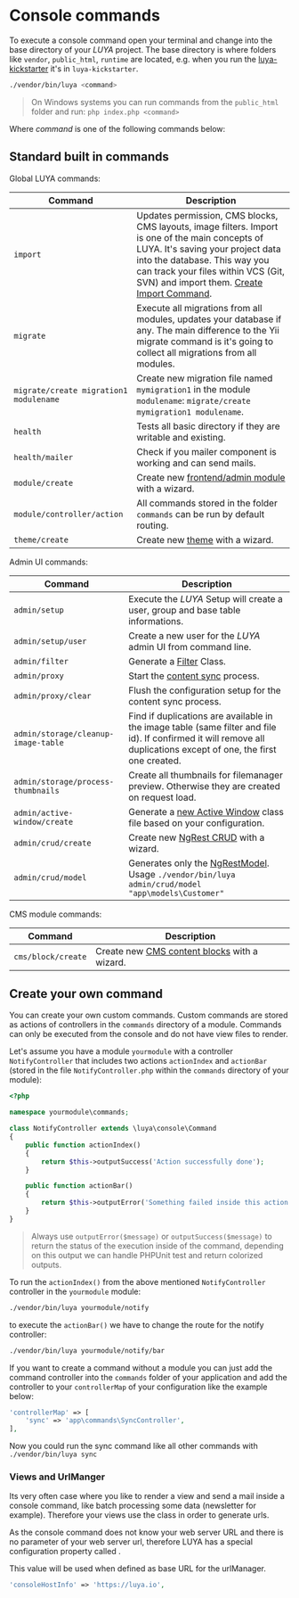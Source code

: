 # Console commands

To execute a console command open your terminal and change into the base directory of your *LUYA* project. 
The base directory is where folders like `vendor`, `public_html`, `runtime` are located, e.g. when you run the [luya-kickstarter](/guide/installation/) it's in `luya-kickstarter`.

```sh
./vendor/bin/luya <command>
```

> On Windows systems you can run commands from the `public_html` folder and run: `php index.php <command>`

Where *command* is one of the following commands below:

## Standard built in commands

Global LUYA commands:

|Command|Description
|--------|---------
|`import`|Updates permission, CMS blocks, CMS layouts, image filters. Import is one of the main concepts of LUYA. It's saving your project data into the database. This way you can track your files within VCS (Git, SVN) and import them. [Create Import Command](/guide/app/module).
|`migrate`|Execute all migrations from all modules, updates your database if any. The main difference to the Yii migrate command is it's going to collect all migrations from all modules.
|`migrate/create migration1 modulename`|Create new migration file named `mymigration1` in the module `modulename`: `migrate/create mymigration1 modulename`.
|`health`|Tests all basic directory if they are writable and existing.
|`health/mailer`|Check if you mailer component is working and can send mails.
|`module/create`|Create new [frontend/admin module](/guide/app/module) with a wizard.
|`module/controller/action`|All commands stored in the folder `commands` can be run by default routing.
|`theme/create`|Create new [theme](/guide/app/themes) with a wizard.

Admin UI commands:

|Command|Description
|---    |---
|`admin/setup`|Execute the *LUYA* Setup will create a user, group and base table informations.
|`admin/setup/user`|Create a new user for the *LUYA* admin UI from command line.
|`admin/filter`|Generate a [Filter](/guide/app/filters) Class.
|`admin/proxy`|Start the [content sync](/guide/concepts/depandsync) process.
|`admin/proxy/clear`|Flush the configuration setup for the content sync process.
|`admin/storage/cleanup-image-table`|Find if duplications are available in the image table (same filter and file id). If confirmed it will remove all duplications except of one, the first one created.
|`admin/storage/process-thumbnails`|Create all thumbnails for filemanager preview. Otherwise they are created on request load.
|`admin/active-window/create`|Generate a [new Active Window](/guide/ngrest/activewindow) class file based on your configuration.
|`admin/crud/create`|Create new [NgRest CRUD](/guide/ngrest/) with a wizard.
|`admin/crud/model`|Generates only the [NgRestModel](/guide/ngrest/model.html). Usage `./vendor/bin/luya admin/crud/model "app\models\Customer"` 

CMS module commands:

|Command|Description 
|---    |---
|`cms/block/create`|Create new [CMS content blocks](/guide/cms/blocks) with a wizard.


## Create your own command

You can create your own custom commands. Custom commands are stored as actions of controllers in the `commands` directory of a module. Commands can only be executed from the console and do not have view files to render.

Let's assume you have a module `yourmodule` with a controller `NotifyController` that includes two actions `actionIndex` and `actionBar` (stored in the file `NotifyController.php` within the `commands` directory of your module):


```php
<?php

namespace yourmodule\commands;

class NotifyController extends \luya\console\Command
{
    public function actionIndex()
    {
        return $this->outputSuccess('Action successfully done');
    }

    public function actionBar()
    {
        return $this->outputError('Something failed inside this action');
    }
}
```

> Always use `outputError($message)` or `outputSuccess($message)` to return the status of the execution inside of the command, depending on this output we can handle PHPUnit test and return colorized outputs.

To run the `actionIndex()` from the above mentioned `NotifyController` controller in the `yourmodule` module:

```sh
./vendor/bin/luya yourmodule/notify
```

to execute the `actionBar()` we have to change the route for the notify controller:

```sh
./vendor/bin/luya yourmodule/notify/bar
```

If you want to create a command without a module you can just add the command controller into the `commands` folder of your application and add the controller to your `controllerMap` of your configuration like the example below:

```php
'controllerMap' => [
    'sync' => 'app\commands\SyncController',
],
```

Now you could run the sync command like all other commands with `./vendor/bin/luya sync`

### Views and UrlManger

Its very often case where you like to render a view and send a mail inside a console command, like batch processing some data (newsletter for example). Therefore your views use the <class name="luya\helpers\Url" /> class in order to generate urls.

As the console command does not know your web server URL and there is no parameter of your web server url, therefore LUYA has a special configuration property called <class name="luya\traits\ApplicationTrait" prop="consoleHostInfo" />.

This value will be used when defined as base URL for the urlManager.

```php
'consoleHostInfo' => 'https://luya.io',
```
